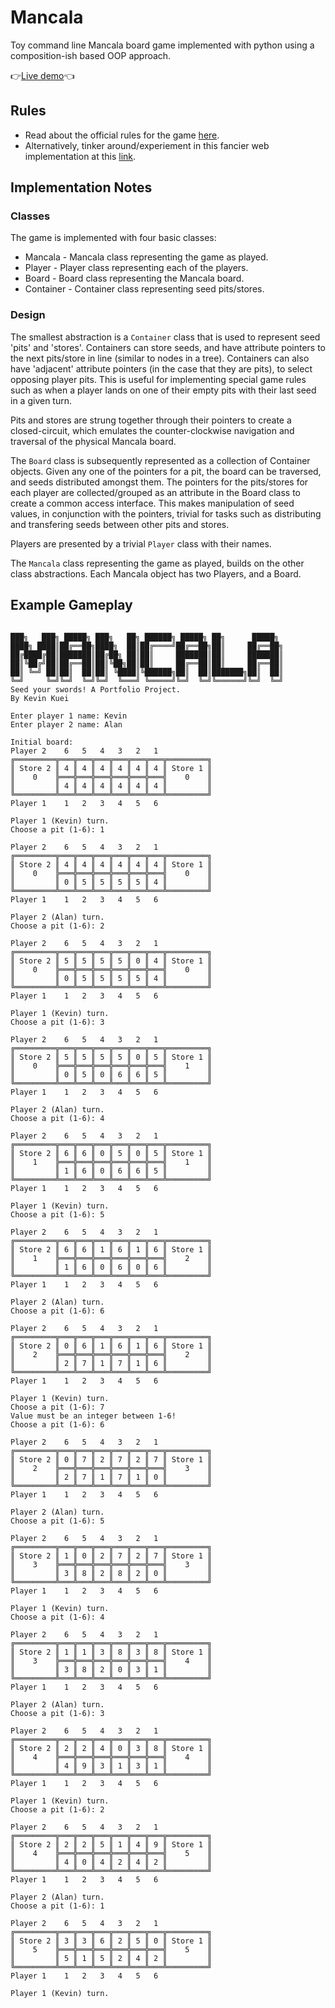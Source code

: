# Mancala
Toy command line Mancala board game implemented with python using a composition-ish based OOP approach.

👉[Live demo](https://replit.com/@KevinKuei/Mancala-Game#main.py)👈

## Rules
* Read about the official rules for the game [here](https://www.officialgamerules.org/mancala).
* Alternatively, tinker around/experiement in this fancier web implementation at this [link](https://www.mathplayground.com/mancala.html).

## Implementation Notes

### Classes
The game is implemented with four basic classes:
* Mancala - Mancala class representing the game as played.
* Player - Player class representing each of the players.
* Board - Board class representing the Mancala board.
* Container - Container class representing seed pits/stores.

### Design
The smallest abstraction is a `Container` class that is used to represent seed 'pits' and 'stores'. Containers can store seeds, and have attribute pointers to the next pits/store in line (similar to nodes in a tree). Containers can also have 'adjacent' attribute pointers (in the case that they are pits), to select opposing player pits. This is useful for implementing special game rules such as when a player lands on one of their empty pits with their last seed in a given turn.

Pits and stores are strung together through their pointers to create a closed-circuit, which emulates the counter-clockwise navigation and traversal of the physical Mancala board.

The `Board` class is subsequently represented as a collection of Container objects. Given any one of the pointers for a pit, the board can be traversed, and seeds distributed amongst them. The pointers for the pits/stores for each player are collected/grouped as an attribute in the Board class to create a common access interface. This makes manipulation of seed values, in conjunction with the pointers, trivial for tasks such as distributing and transfering seeds between other pits and stores.

Players are presented by a trivial `Player` class with their names.

The `Mancala` class representing the game as played, builds on the other class abstractions. Each Mancala object has two Players, and a Board.


## Example Gameplay
```

███╗   ███╗ █████╗ ███╗   ██╗ ██████╗ █████╗ ██╗      █████╗
████╗ ████║██╔══██╗████╗  ██║██╔════╝██╔══██╗██║     ██╔══██╗
██╔████╔██║███████║██╔██╗ ██║██║     ███████║██║     ███████║
██║╚██╔╝██║██╔══██║██║╚██╗██║██║     ██╔══██║██║     ██╔══██║
██║ ╚═╝ ██║██║  ██║██║ ╚████║╚██████╗██║  ██║███████╗██║  ██║
╚═╝     ╚═╝╚═╝  ╚═╝╚═╝  ╚═══╝ ╚═════╝╚═╝  ╚═╝╚══════╝╚═╝  ╚═╝
Seed your swords! A Portfolio Project.
By Kevin Kuei

Enter player 1 name: Kevin
Enter player 2 name: Alan

Initial board:
Player 2    6   5   4   3   2   1 
╔═════════╦═══╦═══╦═══╦═══╦═══╦═══╦═════════╗
║ Store 2 ║ 4 ║ 4 ║ 4 ║ 4 ║ 4 ║ 4 ║ Store 1 ║
║    0    ╠═══╬═══╬═══╬═══╬═══╬═══╣    0    ║
║         ║ 4 ║ 4 ║ 4 ║ 4 ║ 4 ║ 4 ║         ║
╚═════════╩═══╩═══╩═══╩═══╩═══╩═══╩═════════╝
Player 1    1   2   3   4   5   6 

Player 1 (Kevin) turn.
Choose a pit (1-6): 1

Player 2    6   5   4   3   2   1 
╔═════════╦═══╦═══╦═══╦═══╦═══╦═══╦═════════╗
║ Store 2 ║ 4 ║ 4 ║ 4 ║ 4 ║ 4 ║ 4 ║ Store 1 ║
║    0    ╠═══╬═══╬═══╬═══╬═══╬═══╣    0    ║
║         ║ 0 ║ 5 ║ 5 ║ 5 ║ 5 ║ 4 ║         ║
╚═════════╩═══╩═══╩═══╩═══╩═══╩═══╩═════════╝
Player 1    1   2   3   4   5   6 

Player 2 (Alan) turn.
Choose a pit (1-6): 2

Player 2    6   5   4   3   2   1 
╔═════════╦═══╦═══╦═══╦═══╦═══╦═══╦═════════╗
║ Store 2 ║ 5 ║ 5 ║ 5 ║ 5 ║ 0 ║ 4 ║ Store 1 ║
║    0    ╠═══╬═══╬═══╬═══╬═══╬═══╣    0    ║
║         ║ 0 ║ 5 ║ 5 ║ 5 ║ 5 ║ 4 ║         ║
╚═════════╩═══╩═══╩═══╩═══╩═══╩═══╩═════════╝
Player 1    1   2   3   4   5   6 

Player 1 (Kevin) turn.
Choose a pit (1-6): 3

Player 2    6   5   4   3   2   1 
╔═════════╦═══╦═══╦═══╦═══╦═══╦═══╦═════════╗
║ Store 2 ║ 5 ║ 5 ║ 5 ║ 5 ║ 0 ║ 5 ║ Store 1 ║
║    0    ╠═══╬═══╬═══╬═══╬═══╬═══╣    1    ║
║         ║ 0 ║ 5 ║ 0 ║ 6 ║ 6 ║ 5 ║         ║
╚═════════╩═══╩═══╩═══╩═══╩═══╩═══╩═════════╝
Player 1    1   2   3   4   5   6 

Player 2 (Alan) turn.
Choose a pit (1-6): 4

Player 2    6   5   4   3   2   1 
╔═════════╦═══╦═══╦═══╦═══╦═══╦═══╦═════════╗
║ Store 2 ║ 6 ║ 6 ║ 0 ║ 5 ║ 0 ║ 5 ║ Store 1 ║
║    1    ╠═══╬═══╬═══╬═══╬═══╬═══╣    1    ║
║         ║ 1 ║ 6 ║ 0 ║ 6 ║ 6 ║ 5 ║         ║
╚═════════╩═══╩═══╩═══╩═══╩═══╩═══╩═════════╝
Player 1    1   2   3   4   5   6 

Player 1 (Kevin) turn.
Choose a pit (1-6): 5

Player 2    6   5   4   3   2   1 
╔═════════╦═══╦═══╦═══╦═══╦═══╦═══╦═════════╗
║ Store 2 ║ 6 ║ 6 ║ 1 ║ 6 ║ 1 ║ 6 ║ Store 1 ║
║    1    ╠═══╬═══╬═══╬═══╬═══╬═══╣    2    ║
║         ║ 1 ║ 6 ║ 0 ║ 6 ║ 0 ║ 6 ║         ║
╚═════════╩═══╩═══╩═══╩═══╩═══╩═══╩═════════╝
Player 1    1   2   3   4   5   6 

Player 2 (Alan) turn.
Choose a pit (1-6): 6

Player 2    6   5   4   3   2   1 
╔═════════╦═══╦═══╦═══╦═══╦═══╦═══╦═════════╗
║ Store 2 ║ 0 ║ 6 ║ 1 ║ 6 ║ 1 ║ 6 ║ Store 1 ║
║    2    ╠═══╬═══╬═══╬═══╬═══╬═══╣    2    ║
║         ║ 2 ║ 7 ║ 1 ║ 7 ║ 1 ║ 6 ║         ║
╚═════════╩═══╩═══╩═══╩═══╩═══╩═══╩═════════╝
Player 1    1   2   3   4   5   6 

Player 1 (Kevin) turn.
Choose a pit (1-6): 7
Value must be an integer between 1-6!
Choose a pit (1-6): 6

Player 2    6   5   4   3   2   1 
╔═════════╦═══╦═══╦═══╦═══╦═══╦═══╦═════════╗
║ Store 2 ║ 0 ║ 7 ║ 2 ║ 7 ║ 2 ║ 7 ║ Store 1 ║
║    2    ╠═══╬═══╬═══╬═══╬═══╬═══╣    3    ║
║         ║ 2 ║ 7 ║ 1 ║ 7 ║ 1 ║ 0 ║         ║
╚═════════╩═══╩═══╩═══╩═══╩═══╩═══╩═════════╝
Player 1    1   2   3   4   5   6 

Player 2 (Alan) turn.
Choose a pit (1-6): 5

Player 2    6   5   4   3   2   1 
╔═════════╦═══╦═══╦═══╦═══╦═══╦═══╦═════════╗
║ Store 2 ║ 1 ║ 0 ║ 2 ║ 7 ║ 2 ║ 7 ║ Store 1 ║
║    3    ╠═══╬═══╬═══╬═══╬═══╬═══╣    3    ║
║         ║ 3 ║ 8 ║ 2 ║ 8 ║ 2 ║ 0 ║         ║
╚═════════╩═══╩═══╩═══╩═══╩═══╩═══╩═════════╝
Player 1    1   2   3   4   5   6 

Player 1 (Kevin) turn.
Choose a pit (1-6): 4

Player 2    6   5   4   3   2   1 
╔═════════╦═══╦═══╦═══╦═══╦═══╦═══╦═════════╗
║ Store 2 ║ 1 ║ 1 ║ 3 ║ 8 ║ 3 ║ 8 ║ Store 1 ║
║    3    ╠═══╬═══╬═══╬═══╬═══╬═══╣    4    ║
║         ║ 3 ║ 8 ║ 2 ║ 0 ║ 3 ║ 1 ║         ║
╚═════════╩═══╩═══╩═══╩═══╩═══╩═══╩═════════╝
Player 1    1   2   3   4   5   6 

Player 2 (Alan) turn.
Choose a pit (1-6): 3

Player 2    6   5   4   3   2   1 
╔═════════╦═══╦═══╦═══╦═══╦═══╦═══╦═════════╗
║ Store 2 ║ 2 ║ 2 ║ 4 ║ 0 ║ 3 ║ 8 ║ Store 1 ║
║    4    ╠═══╬═══╬═══╬═══╬═══╬═══╣    4    ║
║         ║ 4 ║ 9 ║ 3 ║ 1 ║ 3 ║ 1 ║         ║
╚═════════╩═══╩═══╩═══╩═══╩═══╩═══╩═════════╝
Player 1    1   2   3   4   5   6 

Player 1 (Kevin) turn.
Choose a pit (1-6): 2

Player 2    6   5   4   3   2   1 
╔═════════╦═══╦═══╦═══╦═══╦═══╦═══╦═════════╗
║ Store 2 ║ 2 ║ 2 ║ 5 ║ 1 ║ 4 ║ 9 ║ Store 1 ║
║    4    ╠═══╬═══╬═══╬═══╬═══╬═══╣    5    ║
║         ║ 4 ║ 0 ║ 4 ║ 2 ║ 4 ║ 2 ║         ║
╚═════════╩═══╩═══╩═══╩═══╩═══╩═══╩═════════╝
Player 1    1   2   3   4   5   6 

Player 2 (Alan) turn.
Choose a pit (1-6): 1

Player 2    6   5   4   3   2   1 
╔═════════╦═══╦═══╦═══╦═══╦═══╦═══╦═════════╗
║ Store 2 ║ 3 ║ 3 ║ 6 ║ 2 ║ 5 ║ 0 ║ Store 1 ║
║    5    ╠═══╬═══╬═══╬═══╬═══╬═══╣    5    ║
║         ║ 5 ║ 1 ║ 5 ║ 2 ║ 4 ║ 2 ║         ║
╚═════════╩═══╩═══╩═══╩═══╩═══╩═══╩═════════╝
Player 1    1   2   3   4   5   6 

Player 1 (Kevin) turn.
```
